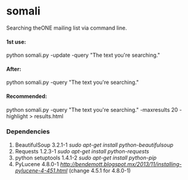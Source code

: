 somali
======

Searching theONE mailing list via command line.

#### 1st use: 
python somali.py -update -query "The text you're searching."

#### After: 
python somali.py -query "The text you're searching."

#### Recommended: 
python somali.py -query "The text you're searching." -maxresults 20 -highlight > results.html



### Dependencies
1. BeautifulSoup 3.2.1-1
	*sudo apt-get install python-beautifulsoup*
2. Requests 1.2.3-1
	*sudo apt-get install python-requests*
3. python setuptools 1.4.1-2
	*sudo apt-get install python-pip*
4. PyLucene 4.8.0-1
	*http://bendemott.blogspot.mx/2013/11/installing-pylucene-4-451.html* (change 4.5.1 for 4.8.0-1)